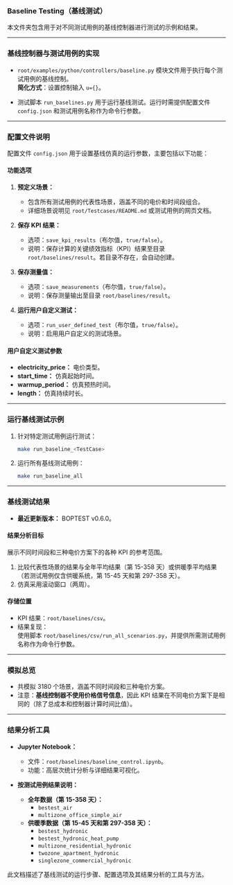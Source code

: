 ### Baseline Testing（基线测试）

本文件夹包含用于对不同测试用例的基线控制器进行测试的示例和结果。

---

### **基线控制器与测试用例的实现**

- `root/examples/python/controllers/baseline.py` 模块文件用于执行每个测试用例的基线控制。  
  **简化方式**：设置控制输入 `u={}`。

- 测试脚本 `run_baselines.py` 用于运行基线测试。运行时需提供配置文件 `config.json` 和测试用例名称作为命令行参数。

---

### **配置文件说明**

配置文件 `config.json` 用于设置基线仿真的运行参数，主要包括以下功能：

#### **功能选项**
1. **预定义场景：**  
   - 包含所有测试用例的代表性场景，涵盖不同的电价和时间段组合。  
   - 详细场景说明见 `root/Testcases/README.md` 或测试用例的网页文档。

2. **保存 KPI 结果：**  
   - 选项：`save_kpi_results`（布尔值，`true/false`）。  
   - 说明：保存计算的关键绩效指标（KPI）结果至目录 `root/baselines/result`。若目录不存在，会自动创建。

3. **保存测量值：**  
   - 选项：`save_measurements`（布尔值，`true/false`）。  
   - 说明：保存测量输出至目录 `root/baselines/result`。

4. **运行用户自定义测试：**  
   - 选项：`run_user_defined_test`（布尔值，`true/false`）。  
   - 说明：启用用户自定义的测试场景。

#### **用户自定义测试参数**
- **electricity_price：** 电价类型。  
- **start_time：** 仿真起始时间。  
- **warmup_period：** 仿真预热时间。  
- **length：** 仿真持续时长。

---

### **运行基线测试示例**

1. 针对特定测试用例运行测试：  
   ```bash
   make run_baseline_<TestCase>
   ```

2. 运行所有基线测试用例：  
   ```bash
   make run_baseline_all
   ```

---

### **基线测试结果**

- **最近更新版本：** BOPTEST v0.6.0。

#### **结果分析目标**
展示不同时间段和三种电价方案下的各种 KPI 的参考范围。  
1. 比较代表性场景的结果与全年平均结果（第 15-358 天）或供暖季平均结果（若测试用例仅含供暖系统，第 15-45 天和第 297-358 天）。  
2. 仿真采用滚动窗口（两周）。

#### **存储位置**
- KPI 结果：`root/baselines/csv`。  
- 结果复现：  
  使用脚本 `root/baselines/csv/run_all_scenarios.py`，并提供所需测试用例名称作为命令行参数。

---

### **模拟总览**

- 共模拟 3180 个场景，涵盖不同时间段和三种电价方案。
- 注意：**基线控制器不使用价格信号信息**，因此 KPI 结果在不同电价方案下是相同的（除了总成本和控制器计算时间比值）。

---

### **结果分析工具**

- **Jupyter Notebook：**  
  - 文件：`root/baselines/baseline_control.ipynb`。  
  - 功能：高层次统计分析与详细结果可视化。

- **按测试用例结果说明：**
  - **全年数据（第 15-358 天）：**
    - `bestest_air`  
    - `multizone_office_simple_air`  
  - **供暖季数据（第 15-45 天和第 297-358 天）：**
    - `bestest_hydronic`  
    - `bestest_hydronic_heat_pump`  
    - `multizone_residential_hydronic`  
    - `twozone_apartment_hydronic`  
    - `singlezone_commercial_hydronic`  

此文档描述了基线测试的运行步骤、配置选项及其结果分析的工具与方法。